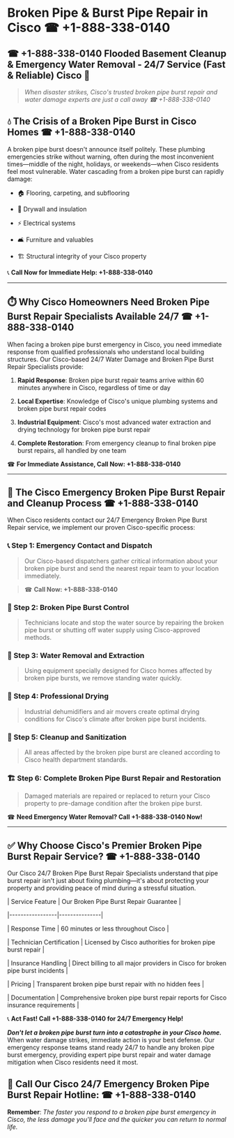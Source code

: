 # Broken Pipe & Burst Pipe Repair in Cisco ☎ +1-888-338-0140  
## ☎ +1-888-338-0140 Flooded Basement Cleanup & Emergency Water Removal - 24/7 Service (Fast & Reliable) Cisco 🚨  

> *When disaster strikes, Cisco's trusted broken pipe burst repair and water damage experts are just a call away ☎ +1-888-338-0140*  

## 💧 The Crisis of a Broken Pipe Burst in Cisco Homes ☎ +1-888-338-0140  

A broken pipe burst doesn't announce itself politely. These plumbing emergencies strike without warning, often during the most inconvenient times—middle of the night, holidays, or weekends—when Cisco residents feel most vulnerable. Water cascading from a broken pipe burst can rapidly damage:  

* 🏠 Flooring, carpeting, and subflooring  
* 🧱 Drywall and insulation  
* ⚡ Electrical systems  
* 🛋️ Furniture and valuables  
* 🏗️ Structural integrity of your Cisco property  

📞 **Call Now for Immediate Help: +1-888-338-0140**  

---  

## ⏱️ Why Cisco Homeowners Need Broken Pipe Burst Repair Specialists Available 24/7 ☎ +1-888-338-0140  

When facing a broken pipe burst emergency in Cisco, you need immediate response from qualified professionals who understand local building structures. Our Cisco-based 24/7 Water Damage and Broken Pipe Burst Repair Specialists provide:  

1. **Rapid Response**: Broken pipe burst repair teams arrive within 60 minutes anywhere in Cisco, regardless of time or day  
2. **Local Expertise**: Knowledge of Cisco's unique plumbing systems and broken pipe burst repair codes  
3. **Industrial Equipment**: Cisco's most advanced water extraction and drying technology for broken pipe burst repair  
4. **Complete Restoration**: From emergency cleanup to final broken pipe burst repairs, all handled by one team  

☎ **For Immediate Assistance, Call Now: +1-888-338-0140**  

---  

## 🔧 The Cisco Emergency Broken Pipe Burst Repair and Cleanup Process ☎ +1-888-338-0140  

When Cisco residents contact our 24/7 Emergency Broken Pipe Burst Repair service, we implement our proven Cisco-specific process:  

### 📞 Step 1: Emergency Contact and Dispatch  
> Our Cisco-based dispatchers gather critical information about your broken pipe burst and send the nearest repair team to your location immediately.  
> ☎ **Call Now: +1-888-338-0140**  

### 🚿 Step 2: Broken Pipe Burst Control  
> Technicians locate and stop the water source by repairing the broken pipe burst or shutting off water supply using Cisco-approved methods.  

### 🌊 Step 3: Water Removal and Extraction  
> Using equipment specially designed for Cisco homes affected by broken pipe bursts, we remove standing water quickly.  

### 💨 Step 4: Professional Drying  
> Industrial dehumidifiers and air movers create optimal drying conditions for Cisco's climate after broken pipe burst incidents.  

### 🧼 Step 5: Cleanup and Sanitization  
> All areas affected by the broken pipe burst are cleaned according to Cisco health department standards.  

### 🏗️ Step 6: Complete Broken Pipe Burst Repair and Restoration  
> Damaged materials are repaired or replaced to return your Cisco property to pre-damage condition after the broken pipe burst.  

☎ **Need Emergency Water Removal? Call +1-888-338-0140 Now!**  

---  

## ✅ Why Choose Cisco's Premier Broken Pipe Burst Repair Service? ☎ +1-888-338-0140  

Our Cisco 24/7 Broken Pipe Burst Repair Specialists understand that pipe burst repair isn't just about fixing plumbing—it's about protecting your property and providing peace of mind during a stressful situation.  

| Service Feature | Our Broken Pipe Burst Repair Guarantee |  
|-----------------|---------------|  
| Response Time | 60 minutes or less throughout Cisco |  
| Technician Certification | Licensed by Cisco authorities for broken pipe burst repair |  
| Insurance Handling | Direct billing to all major providers in Cisco for broken pipe burst incidents |  
| Pricing | Transparent broken pipe burst repair with no hidden fees |  
| Documentation | Comprehensive broken pipe burst repair reports for Cisco insurance requirements |  

📞 **Act Fast! Call +1-888-338-0140 for 24/7 Emergency Help!**  

***Don't let a broken pipe burst turn into a catastrophe in your Cisco home.*** When water damage strikes, immediate action is your best defense. Our emergency response teams stand ready 24/7 to handle any broken pipe burst emergency, providing expert pipe burst repair and water damage mitigation when Cisco residents need it most.  

## 📱 Call Our Cisco 24/7 Emergency Broken Pipe Burst Repair Hotline: ☎ +1-888-338-0140  

**Remember**: *The faster you respond to a broken pipe burst emergency in Cisco, the less damage you'll face and the quicker you can return to normal life.*